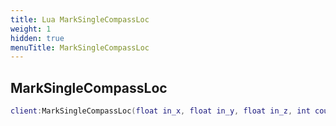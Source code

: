 ```yaml
---
title: Lua MarkSingleCompassLoc
weight: 1
hidden: true
menuTitle: MarkSingleCompassLoc
---
```

## MarkSingleCompassLoc
```lua
client:MarkSingleCompassLoc(float in_x, float in_y, float in_z, int count); -- void
```